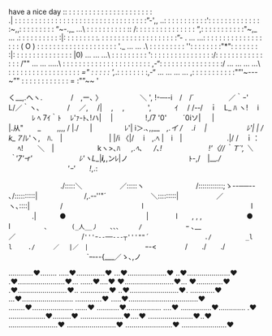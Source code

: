

have a nice day :: : : : : : : : : : : : : : : : : : : : : : \
.| : : : : : : : : : : : : : : : : : : : : : : : : : : : : : : : : :”-'\,,
..\: : : : : : : : : : :'\: : : : : : : : : : : : : :~,,: : : : : : : : : “~-.,_ 
...\ : : : : : : : : : : :\: /: : : : : : : : : : : : : : : “,: : : : : : : : : : :"~,_ 
... .\: : : : : : : : : : :\|: : : : : : : : :_._ : : : : : : \: : : : : : : : : : : : :”- . 
... ...\: : : : : : : : : : \: : : : : : : : ( O ) : : : : : : \: : : : : : : : : : : : : : '\._ 
... ... .\ : : : : : : : : : '\': : : : : : : :"*": : : : : : : :|: : : : : : : : : : : : : : : |0) 
... ... ...\ : : : : : : : : : '\: : : : : : : : : : : : : : : :/: : : : : : : : : : : : : : : /"" 
... ... .....\ : : : : : : : : : \: : : : : : : : : : : : : ,-“: : : : : : : : : : : : : : : :/ 
... ... ... ...\ : : : : : : : : : \: : : : : : : : : _=" : : : : : ',_.: : : : : : : :,-“ 
... ... ... ... \,: : : : : : : : : \: :"”'~---~”" : : : : : : : : : : : : = :"”~~ '








く__,.ヘヽ.　　　　/　,ー､ 〉
　　　　　＼ ', !-─‐-i　/　/´
　　　 　 ／｀ｰ'　　　 L/／｀ヽ､
　　 　 /　 ／,　 /|　 ,　 ,　　　 ',
　　　ｲ 　/ /-‐/　ｉ　L_ ﾊ ヽ!　 i
　　　 ﾚ ﾍ 7ｲ｀ﾄ　 ﾚ'ｧ-ﾄ､!ハ|　 |
　　　　 !,/7 '0'　　 ´0iソ| 　 |　　　
　　　　 |.从"　　_　　 ,,,, / |./ 　 |
　　　　 ﾚ'| i＞.､,,__　_,.イ / 　.i 　|
　　　　　 ﾚ'| | / k_７_/ﾚ'ヽ,　ﾊ.　|
　　　　　　 | |/i 〈|/　 i　,.ﾍ |　i　|
　　　　　　.|/ /　ｉ： 　 ﾍ!　　＼　|
　　　 　 　 kヽ>､ﾊ 　 _,.ﾍ､ 　 /､!
　　　　　　 !'〈//｀Ｔ´', ＼ ｀'7'ｰr'
　　　　　　 ﾚ'ヽL__|___i,___,ンﾚ|ノ
　　　　　 　　　ﾄ-,/　|___./
　　　　　 　　　'ｰ'　　!_,.:


　　　　　　　 ./:::::＼　　　　　 ／:::::ヽ 
　　　　　　　/::::::::::::;ゝ--──-- ､/::::::::::| 
　　　　　　 /,.-‐''"´ 　　　　　　＼:::::::::| 
　　　　　／　 　　　　　　　　　ヽ､::::| 
　　　　/　　　 　　　　 
　　 　 l　　　　 　　　　　　 　 　 　　l 
　　　 .|　　　 ●　　　　　　　 　　　　| 
　 　 　l　　, , ,　 　　　　　●　 　　l 
　　　　` ､　　　　(_人__丿　　､､､ 　　 / 
　　　　　　`ｰ ､__　　　　 　　　　／ 
　　　　　　　　　/`'''ｰ‐‐──‐‐‐┬'''""´ 
　　　　　　　　./　　　　　 _l　 
　　　　　　 　 l　　 ./　　　／　 |／　| 
　　　　　　 　 `ｰ-<　　　　/　　./　　./ 
　　　　　　　　　　　`ｰ‐--{___／ゝ､,ノ





............♥........
.....♥..............♥
...♥...................♥
..♥.....................♥
.♥.......................♥... ......♥....♥
♥........................♥... ♥.............♥
.♥........................♥.. ..............♥
..♥........................♥. ............♥
...♥......................... .............♥
.....♥..................................♥
........♥.................... ......♥
...........♥................. ....♥
...............♥............. .♥
..................♥.........♥
.....................♥....♥
......................♥..♥
........................♥
........................♥
.......................♥
......................♥




